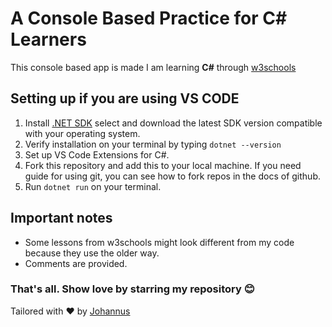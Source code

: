 # A Console Based Practice for C# Learners

This console based app is made I am learning **C#** through [w3schools](https://w3schools.com/cs)

## Setting up if you are using **VS CODE**

1. Install [.NET SDK](https://dotnet.microsoft.com/en-us/download) select and download the latest SDK version compatible with your operating system.
2. Verify installation on your terminal by typing `dotnet --version`
3. Set up VS Code Extensions for C#.
4. Fork this repository and add this to your local machine. If you need guide for using git,
   you can see how to fork repos in the docs of github.
5. Run `dotnet run` on your terminal.

## Important notes

- Some lessons from w3schools might look different from my code because they use the older way.
- Comments are provided.

### That's all. Show love by starring my repository 😊
Tailored with ❤️ by [Johannus](https://github.com/johannus22)
